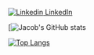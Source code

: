 [![Linkedin](https://i.stack.imgur.com/gVE0j.png) LinkedIn](https://www.linkedin.com/)


[![Jacob's GitHub stats](https://github-readme-stats.vercel.app/api?username=JacobN17&theme=cobalt&show_icons=true&count_private=true)


[![Top Langs](https://github-readme-stats.vercel.app/api/top-langs/?username=JacobN17&layout=compact)](https://github.com/JacobN17/github-readme-stats)

